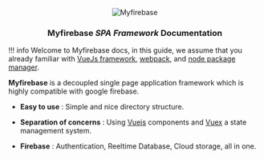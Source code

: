 <p align="center">
	<img src="http://i.imgur.com/eui4MCQ.png" alt="Myfirebase">
</p>

<h3 align="center"><b>Myfirebase</b> <i>SPA Framework</i> Documentation</h3>

!!! info
	Welcome to Myfirebase docs, in this guide, we assume that you already familiar with [VueJs framework](http://vuejs.org), [webpack](https://webpack.github.io/), and [node package manager](https://www.npmjs.com/).

**Myfirebase** is a decoupled single page application framework which is highly compatible with google firebase.


 - **Easy to use** : Simple and nice directory structure.

 - **Separation of concerns** : Using [Vuejs](https://vuejs.org) components and [Vuex](https://vuex.vuejs.org) a state management system.

 - **Firebase** : Authentication, Reeltime Database, Cloud storage, all in one.